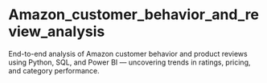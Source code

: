 # Amazon_customer_behavior_and_review_analysis
End-to-end analysis of Amazon customer behavior and product reviews using Python, SQL, and Power BI — uncovering trends in ratings, pricing, and category performance.
